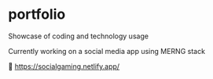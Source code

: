# portfolio
Showcase of coding and technology usage

Currently working on a social media app using MERNG stack

👀 https://socialgaming.netlify.app/




